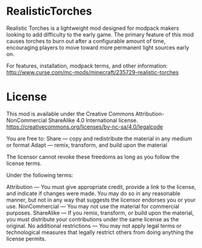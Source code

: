 # RealisticTorches

Realistic Torches is a lightweight mod designed for modpack makers looking to add difficulty to the early game. The primary feature of this mod causes torches to burn out after a configurable amount of time, encouraging players to move toward more permanent light sources early on.

For features, installation, modpack terms, and other information:
http://www.curse.com/mc-mods/minecraft/235729-realistic-torches

# License

This mod is available under the Creative Commons Attribution-NonCommercial ShareAlike 4.0 International license.
https://creativecommons.org/licenses/by-nc-sa/4.0/legalcode

You are free to:
Share — copy and redistribute the material in any medium or format
Adapt — remix, transform, and build upon the material

The licensor cannot revoke these freedoms as long as you follow the license terms.

Under the following terms:

Attribution — You must give appropriate credit, provide a link to the license, and indicate if changes were made. You may do so in any reasonable manner, but not in any way that suggests the licensor endorses you or your use.
NonCommercial — You may not use the material for commercial purposes.
ShareAlike — If you remix, transform, or build upon the material, you must distribute your contributions under the same license as the original.
No additional restrictions — You may not apply legal terms or technological measures that legally restrict others from doing anything the license permits.
